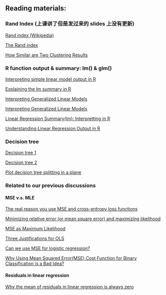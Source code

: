 
## Reading materials:



### Rand Index (上课讲了但是发过来的 slides 上没有更新) 

[Rand index (Wikipedia)](https://en.wikipedia.org/wiki/Rand_index)

[The Rand index](https://davetang.org/muse/2017/09/21/the-rand-index/)

[How Similar are Two Clustering Results](https://iksinc.online/tag/rand-index/)


### R function output & summary: lm() & glm()
[Interpreting simple linear model output in R](https://feliperego.github.io/blog/2015/10/23/Interpreting-Model-Output-In-R)

[Explaining the lm summary in R](http://www.learnbymarketing.com/tutorials/explaining-the-lm-summary-in-r/)

[Interpreting Generalized Linear Models](https://www.r-bloggers.com/2018/11/interpreting-generalized-linear-models/)

[Interpreting Generalized Linear Models](https://www.datascienceblog.net/post/machine-learning/interpreting_generalized_linear_models/)

[Linear Regression Summary(lm): Interpretting in R](https://boostedml.com/2019/06/linear-regression-in-r-interpreting-summarylm.html)

[Understanding Linear Regression Output in R](https://towardsdatascience.com/understanding-linear-regression-output-in-r-7a9cbda948b3)

### Decision tree

[Decision tree 1](https://towardsdatascience.com/decision-tree-overview-with-no-maths-66b256281e2b)

[Decision tree 2](https://shapeofdata.wordpress.com/2013/07/02/decision-trees/)

[Plot decision tree splitting in a plane](https://stackoverflow.com/questions/60503373/plot-decision-tree-splitting-in-a-plane)

### Related to our previous discussions

#### MSE v.s. MLE 

[The real reason you use MSE and cross-entropy loss functions](https://www.expunctis.com/2019/01/27/Loss-functions.html)

[Minimizing relative error (or mean square error) and maximizing likelihood
](https://stats.stackexchange.com/questions/79188/minimizing-relative-error-or-mean-square-error-and-maximizing-likelihood)

[MSE as Maximum Likelihood](https://www.jessicayung.com/mse-as-maximum-likelihood/)

[Three Justifications for OLS](https://web.stanford.edu/class/stats253/lectures/lect2.pdf)

[Can we use MSE for logistic regression?](https://medium.com/analytics-vidhya/understanding-the-loss-function-of-logistic-regression-ac1eec2838ce)

[Why Using Mean Squared Error(MSE) Cost Function for Binary Classification is a Bad Idea?
](https://towardsdatascience.com/why-using-mean-squared-error-mse-cost-function-for-binary-classification-is-a-bad-idea-933089e90df7)

#### Residuals in linear regression

[Why the mean of residuals in linear regression is always zero](https://thestatsgeek.com/2020/03/23/the-mean-of-residuals-in-linear-regression-is-always-zero/)






